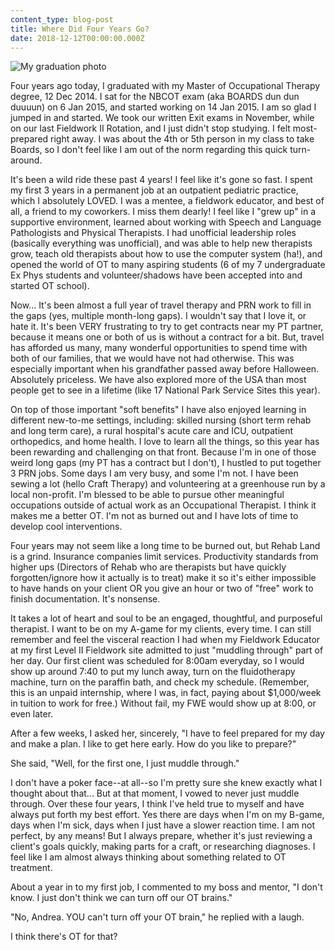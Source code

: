 ```yaml
---
content_type: blog-post
title: Where Did Four Years Go?
date: 2018-12-12T00:00:00.000Z
---
```

![My graduation photo](/img/img_0171.jpg)

Four years ago today, I graduated with my Master of Occupational Therapy degree, 12 Dec 2014. I sat for the NBCOT exam (aka BOARDS dun dun duuuun) on 6 Jan 2015, and started working on 14 Jan 2015. I am so glad I jumped in and started. We took our written Exit exams in November, while on our last Fieldwork II Rotation, and I just didn't stop studying. I felt most-prepared right away. I was about the 4th or 5th person in my class to take Boards, so I don't feel like I am out of the norm regarding this quick turn-around.

It's been a wild ride these past 4 years! I feel like it's gone so fast. I spent my first 3 years in a permanent job at an outpatient pediatric practice, which I absolutely LOVED. I was a mentee, a fieldwork educator, and best of all, a friend to my coworkers. I miss them dearly! I feel like I "grew up" in a supportive environment, learned about working with Speech and Language Pathologists and Physical Therapists. I had unofficial leadership roles (basically everything was unofficial), and was able to help new therapists grow, teach old therapists about how to use the computer system (ha!), and opened the world of OT to many aspiring students (6 of my 7 undergraduate Ex Phys students and volunteer/shadows have been accepted into and started OT school).

Now... It's been almost a full year of travel therapy and PRN work to fill in the gaps (yes, multiple month-long gaps). I wouldn't say that I love it, or hate it. It's been VERY frustrating to try to get contracts near my PT partner, because it means one or both of us is without a contract for a bit. But, travel has afforded us many, many wonderful opportunities to spend time with both of our families, that we would have not had otherwise. This was especially important when his grandfather passed away before Halloween. Absolutely priceless. We have also explored more of the USA than most people get to see in a lifetime (like 17 National Park Service Sites this year).

On top of those important "soft benefits" I have also enjoyed learning in different new-to-me settings, including: skilled nursing (short term rehab and long term care), a rural hospital's acute care and ICU, outpatient orthopedics, and home health. I love to learn all the things, so this year has been rewarding and challenging on that front. Because I'm in one of those weird long gaps (my PT has a contract but I don't), I hustled to put together 3 PRN jobs. Some days I am very busy, and some I'm not. I have been sewing a lot (hello Craft Therapy) and volunteering at a greenhouse run by a local non-profit. I'm blessed to be able to pursue other meaningful occupations outside of actual work as an Occupational Therapist. I think it makes me a better OT. I'm not as burned out and I have lots of time to develop cool interventions. 

Four years may not seem like a long time to be burned out, but Rehab Land is a grind. Insurance companies limit services. Productivity standards from higher ups (Directors of Rehab who are therapists but have quickly forgotten/ignore how it actually is to treat) make it so it's either impossible to have hands on your client OR you give an hour or two of "free" work to finish documentation. It's nonsense. 

It takes a lot of heart and soul to be an engaged, thoughtful, and purposeful therapist. I want to be on my A-game for my clients, every time. I can still remember and feel the visceral reaction I had when my Fieldwork Educator at my first Level II Fieldwork site admitted to just "muddling through" part of her day. Our first client was scheduled for 8:00am everyday, so I would show up around 7:40 to put my lunch away, turn on the fluidotherapy machine, turn on the paraffin bath, and check my schedule. (Remember, this is an unpaid internship, where I was, in fact, paying about $1,000/week in tuition to work for free.) Without fail, my FWE would show up at 8:00, or even later. 

After a few weeks, I asked her, sincerely, "I have to feel prepared for my day and make a plan. I like to get here early. How do you like to prepare?" 

She said, "Well, for the first one, I just muddle through."

I don't have a poker face--at all--so I'm pretty sure she knew exactly what I thought about that... But at that moment, I vowed to never just muddle through. Over these four years, I think I've held true to myself and have always put forth my best effort. Yes there are days when I'm on my B-game, days when I'm sick, days when I just have a slower reaction time. I am not perfect, by any means! But I always prepare, whether it's just reviewing a client's goals quickly, making parts for a craft, or researching diagnoses. I feel like I am almost always thinking about something related to OT treatment. 

About a year in to my first job, I commented to my boss and mentor, "I don't know. I just don't think we can turn off our OT brains."

"No, Andrea. YOU can't turn off your OT brain," he replied with a laugh.

I think there's OT for that?
